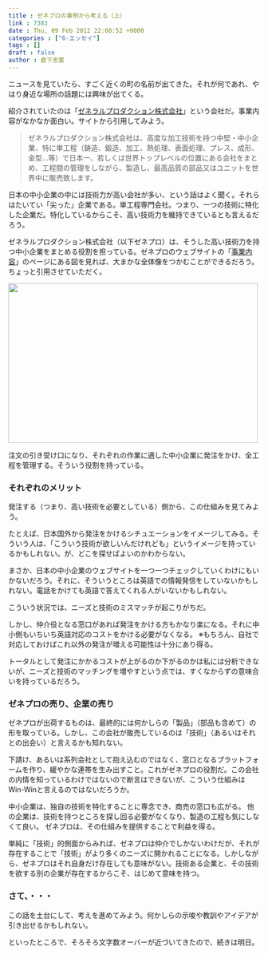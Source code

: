```yaml
---
title : ゼネプロの事例から考える（上）
link : 7383
date : Thu, 09 Feb 2012 22:00:52 +0000
categories : ["6-エッセイ"]
tags : []
draft : false
author : 倉下忠憲
---
```


ニュースを見ていたら、すごく近くの町の名前が出てきた。それが何であれ、やはり身近な場所の話題には興味が出てくる。

紹介されていたのは「<a href="http://www.generalproduction.jp/">ゼネラルプロダクション株式会社</a>」という会社だ。事業内容がなかなか面白い。サイトから引用してみよう。

<blockquote>
ゼネラルプロダクション株式会社は、高度な加工技術を持つ中堅・中小企業、特に単工程（鋳造、鍛造、加工、熱処理、表面処理、プレス、成形、金型…等）で日本一、若しくは世界トップレベルの位置にある会社をまとめ、工程間の管理をしながら、製造し、最高品質の部品又はユニットを世界中に販売致します。
</blockquote>

日本の中小企業の中には技術力が高い会社が多い、という話はよく聞く。それらはたいてい「尖った」企業である。単工程専門会社。つまり、一つの技術に特化した企業だ。特化しているからこそ、高い技術力を維持できているとも言えるだろう。

ゼネラルプロダクション株式会社（以下ゼネプロ）は、そうした高い技術力を持つ中小企業をまとめる役割を担っている。ゼネプロのウェブサイトの「<a href="http://www.generalproduction.jp/jigyo_naiyo">事業内容</a>」のページにある図を見れば、大まかな全体像をつかむことができるだろう。ちょっと引用させていただく。

<a href="https://rashita.net/blog/wp-content/uploads/2012/02/1.jpg"><img src="https://rashita.net/blog/wp-content/uploads/2012/02/1-1024x688.jpg" alt="" title="1" width="500" height="320" class="alignnone size-large wp-image-7389" /></a>

注文の引き受け口になり、それぞれの作業に適した中小企業に発注をかけ、全工程を管理する。そういう役割を持っている。

<h3>それぞれのメリット</h3>
発注する（つまり、高い技術を必要としている）側から、この仕組みを見てみよう。

たとえば、日本国外から発注をかけるシチュエーションをイメージしてみる。そういう人は、「こういう技術が欲しいんだけれども」というイメージを持っているかもしれない。が、どこを探せばよいのかわからない。

まさか、日本の中小企業のウェブサイトを一つ一つチェックしていくわけにもいかないだろう。それに、そういうところは英語での情報発信をしていないかもしれない。電話をかけても英語で答えてくれる人がいないかもしれない。

こういう状況では、ニーズと技術のミスマッチが起こりがちだ。

しかし、仲介役となる窓口があれば発注をかける方もかなり楽になる。それに中小側もいちいち英語対応のコストをかける必要がなくなる。
※もちろん、自社で対応しておけばこれ以外の発注が増える可能性は十分にあり得る。

トータルとして発注にかかるコストが上がるのか下がるのかは私には分析できないが、ニーズと技術のマッチングを増やすという点では、すくなからずの意味合いを持っているだろう。

<h3>ゼネプロの売り、企業の売り</h3>
ゼネプロが出荷するものは、最終的には何かしらの「製品」（部品も含めて）の形を取っている。しかし、この会社が販売しているのは「技術」（あるいはそれとの出会い）と言えるかも知れない。

下請け、あるいは系列会社として抱え込むのではなく、窓口となるプラットフォームを作り、緩やかな連帯を生み出すこと。これがゼネプロの役割だ。この会社の内情を知っているわけではないので断言はできないが、こういう仕組みはWin-Winと言えるのではないだろうか。

中小企業は、独自の技術を特化することに専念でき、商売の窓口も広がる。
他の企業は、技術を持つところを探し回る必要がなくなり、製造の工程も気にしなくて良い。
ゼネプロは、その仕組みを提供することで利益を得る。

単純に「技術」的側面からみれば、ゼネプロは仲介でしかないわけだが、それが存在することで「技術」がより多くのニーズに開かれることになる。しかしながら、ゼネプロはそれ自身だけ存在しても意味がない。技術ある企業と、その技術を欲する別の企業が存在するからこそ、はじめて意味を持つ。

<h3>さて、・・・</h3>
この話を土台にして、考えを進めてみよう。何かしらの示唆や教訓やアイデアが引き出せるかもしれない。

といったところで、そろそろ文字数オーバーが近づいてきたので、続きは明日。